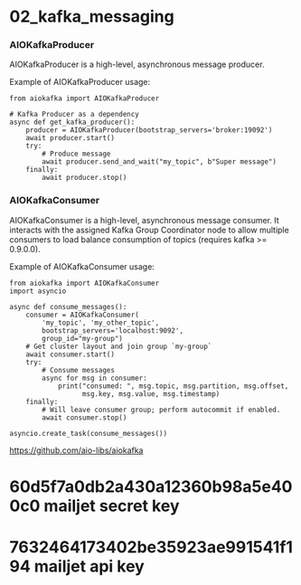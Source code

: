 # 02_kafka_messaging

### AIOKafkaProducer

AIOKafkaProducer is a high-level, asynchronous message producer.

Example of AIOKafkaProducer usage:

```
from aiokafka import AIOKafkaProducer

# Kafka Producer as a dependency
async def get_kafka_producer():
    producer = AIOKafkaProducer(bootstrap_servers='broker:19092')
    await producer.start()
    try:
        # Produce message
        await producer.send_and_wait("my_topic", b"Super message")
    finally:
        await producer.stop()
```

### AIOKafkaConsumer
AIOKafkaConsumer is a high-level, asynchronous message consumer. It interacts with the assigned Kafka Group Coordinator node to allow multiple consumers to load balance consumption of topics (requires kafka >= 0.9.0.0).

Example of AIOKafkaConsumer usage:

```
from aiokafka import AIOKafkaConsumer
import asyncio

async def consume_messages():
    consumer = AIOKafkaConsumer(
        'my_topic', 'my_other_topic',
        bootstrap_servers='localhost:9092',
        group_id="my-group")
    # Get cluster layout and join group `my-group`
    await consumer.start()
    try:
        # Consume messages
        async for msg in consumer:
            print("consumed: ", msg.topic, msg.partition, msg.offset,
                  msg.key, msg.value, msg.timestamp)
    finally:
        # Will leave consumer group; perform autocommit if enabled.
        await consumer.stop()

asyncio.create_task(consume_messages())
```

https://github.com/aio-libs/aiokafka

# 60d5f7a0db2a430a12360b98a5e400c0 mailjet secret key 
# 7632464173402be35923ae991541f194 mailjet api key